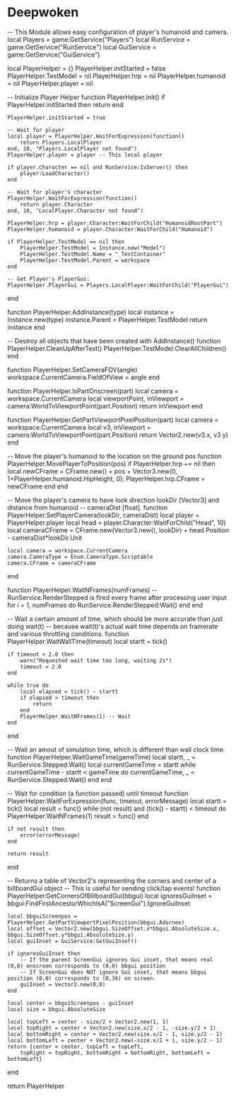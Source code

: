 # Deepwoken
-- This Module allows easy configuration of player's humanoid and camera.
local Players = game:GetService("Players")
local RunService = game:GetService("RunService")
local GuiService = game:GetService("GuiService")

local PlayerHelper = {}
PlayerHelper.initStarted = false
PlayerHelper.TestModel = nil
PlayerHelper.hrp = nil
PlayerHelper.humanoid = nil
PlayerHelper.player = nil

-- Initialize Player Helper
function PlayerHelper.Init()
	if PlayerHelper.initStarted then
		return
	end

	PlayerHelper.initStarted = true

	-- Wait for player
	local player = PlayerHelper.WaitForExpression(function()
		return Players.LocalPlayer
	end, 10, "Players.LocalPlayer not found")
	PlayerHelper.player = player -- This local player
	
	if player.Character == nil and RunService:IsServer() then
		player:LoadCharacter()
	end

	-- Wait for player's character
	PlayerHelper.WaitForExpression(function()
		return player.Character
	end, 10, "LocalPlayer.Character not found")
	
	PlayerHelper.hrp = player.Character:WaitForChild("HumanoidRootPart")
	PlayerHelper.humanoid = player.Character:WaitForChild("Humanoid")

	if PlayerHelper.TestModel == nil then
		PlayerHelper.TestModel = Instance.new("Model")
		PlayerHelper.TestModel.Name = "_TestContainer"
		PlayerHelper.TestModel.Parent = workspace
	end

	-- Get Player's PlayerGui:
	PlayerHelper.PlayerGui = Players.LocalPlayer:WaitForChild("PlayerGui")
end

function PlayerHelper.AddInstance(type)
	local instance = Instance.new(type)
	instance.Parent = PlayerHelper.TestModel
	return instance
end

-- Destroy all objects that have been created with AddInstance()
function PlayerHelper.CleanUpAfterTest()
	PlayerHelper.TestModel:ClearAllChildren()
end

function PlayerHelper.SetCameraFOV(angle)
	workspace.CurrentCamera.FieldOfView = angle
end

function PlayerHelper.IsPartOnscreen(part)
	local camera = workspace.CurrentCamera
	local viewportPoint, inViewport = camera:WorldToViewportPoint(part.Position)
	return inViewport
end

function PlayerHelper.GetPartViewportPixelPosition(part)
	local camera = workspace.CurrentCamera
	local v3, inViewport = camera:WorldToViewportPoint(part.Position)
	return Vector2.new(v3.x, v3.y)
end

-- Move the player's humanoid to the location on the ground pos
function PlayerHelper.MovePlayerToPosition(pos)
	if PlayerHelper.hrp ~= nil then
		local newCFrame = CFrame.new() + pos + Vector3.new(0, 1+PlayerHelper.humanoid.HipHeight, 0);
		PlayerHelper.hrp.CFrame = newCFrame
	end
end

-- Move the player's camera to have look direction lookDir [Vector3] and distance from humanoid
-- cameraDist [float].
function PlayerHelper.SetPlayerCamera(lookDir, cameraDist)
	local player = PlayerHelper.player
	local head = player.Character:WaitForChild("Head", 10)
	local cameraCFrame = CFrame.new(Vector3.new(), lookDir)
			+ head.Position - cameraDist*lookDir.Unit
			
	local camera = workspace.CurrentCamera
	camera.CameraType = Enum.CameraType.Scriptable
	camera.CFrame = cameraCFrame
end

function PlayerHelper.WaitNFrames(numFrames)
	-- RunService.RenderStepped is fired every frame after processing user input
	for i = 1, numFrames do
		RunService.RenderStepped:Wait()
	end
end

-- Wait a certain amount of time, which should be more accurate than just doing wait(t)
-- because wait(t)'s actual wait time depends on framerate and various throttling conditions.
function PlayerHelper.WaitWallTime(timeout)
	local startt = tick()

	if timeout > 2.0 then
		warn("Requested wait time too long, waiting 2s")
		timeout = 2.0
	end

	while true do
		local elapsed = tick() - startt
		if elapsed > timeout then
			return
		end
		PlayerHelper.WaitNFrames(1) -- Wait
	end
end

-- Wait an amout of simulation time, which is different than wall clock time.
function PlayerHelper.WaitGameTime(gameTime)
	local startt, _ = RunService.Stepped:Wait()
	local currentGameTime = startt
	while currentGameTime - startt < gameTime do
		currentGameTime, _ = RunService.Stepped:Wait()
	end
end

-- Wait for condition (a function passed) until timeout
function PlayerHelper.WaitForExpression(func, timeout, errorMessage)
	local startt = tick()
	local result = func()
	while (not result) and (tick() - startt) < timeout do
		PlayerHelper.WaitNFrames(1)
		result = func()
	end

	if not result then
		error(errorMessage)
	end

	return result
end

-- Returns a table of Vector2's representing the corners and center of a billboardGui object
-- This is useful for sending click/tap events!
function PlayerHelper.GetCornersOfBillboardGui(bbgui)
	local ignoresGuiInset = bbgui:FindFirstAncestorWhichIsA("ScreenGui").IgnoreGuiInset

	local bbguiScreenpos = PlayerHelper.GetPartViewportPixelPosition(bbgui.Adornee)
	local offset = Vector2.new(bbgui.SizeOffset.x*bbgui.AbsoluteSize.x, bbgui.SizeOffset.y*bbgui.AbsoluteSize.y)
	local guiInset = GuiService:GetGuiInset()

	if ignoresGuiInset then
		-- If the parent ScreenGui ignores Gui inset, that means real (0,0) onscreen corresponds to (0,0) bbgui position
		-- If ScreenGui does NOT ignore Gui inset, that means bbgui position (0,0) corresponds to (0,36) on screen.
		guiInset = Vector2.new(0,0)
	end

	local center = bbguiScreenpos - guiInset
	local size = bbgui.AbsoluteSize

	local topLeft = center - size/2 + Vector2.new(1, 1)
	local topRight = center + Vector2.new(size.x/2 - 1, -size.y/2 + 1)
	local bottomRight = center + Vector2.new(size.x/2 - 1, size.y/2 - 1)
	local bottomLeft = center + Vector2.new(-size.x/2 + 1, size.y/2 - 1)
	return {center = center, topLeft = topLeft,
		topRight = topRight, bottomRight = bottomRight, bottomLeft = bottomLeft}
end


return PlayerHelper
